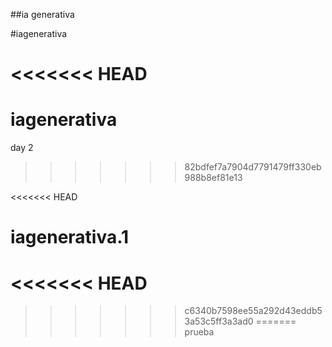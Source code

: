 ##ia generativa





#iagenerativa

<<<<<<< HEAD
=======
# iagenerativa
day 2
>>>>>>> 82bdfef7a7904d7791479ff330eb988b8ef81e13

<<<<<<< HEAD

# iagenerativa.1

<<<<<<< HEAD
=======

>>>>>>> c6340b7598ee55a292d43eddb53a53c5ff3a3ad0
=======
prueba
